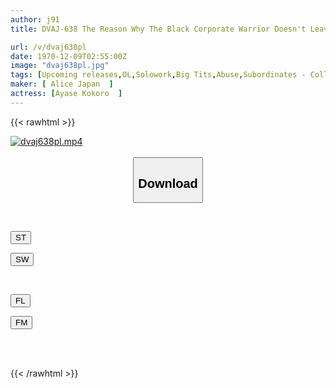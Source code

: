 ```yaml
---
author: j91
title: DVAJ-638 The Reason Why The Black Corporate Warrior Doesn't Leave His Job Is Because Of The Convenient Body Of Mr. Ayase, The Accountant, Who Lets Him Fuck Her Right Away If She Gets Uncomfortable During Overtime. Kokoro Ayase

url: /v/dvaj638pl
date: 1970-12-09T02:55:00Z
image: "dvaj638pl.jpg"
tags: [Upcoming releases,OL,Solowork,Big Tits,Abuse,Subordinates - Colleagues	 ]
maker: [ Alice Japan  ]
actress: [Ayase Kokoro  ]
---
```



{{< rawhtml >}}

<div class="video" data-videoid="pending_link_2.html">
    <a href="javascript:;">
        <img src="/v/dvaj638pl/dvaj638pl.jpg" width="WIDTH" height="HEIGHT" alt="dvaj638pl.mp4" loading="lazy">
    </a>
</div>

<script type="text/javascript" src="https://j91.asia/asset/on-demand-pend.js"></script>

<br>
  <link rel="stylesheet" href="https://j91.asia/asset/bs5.css">
  
  <center>
  <button class="btn btn-primary" type="button" data-bs-toggle="collapse" data-bs-target=".multi-collapse" aria-expanded="false" aria-controls="multiCollapseExample1 multiCollapseExample2"><h2>Download</h2></button></center>
</p>
<div class="row">
  <div class="col">
    <div class="collapse multi-collapse" id="multiCollapseExample1">
      <div class="card card-body">
	      	      <br>
<div class="buttons">  
<p><a href="https://j91.asia/pending_link_2.html" target="_blank"><button class="btn-hover color-3"><i class="fa fa-download"></i> ST</button></a></p>
<p><a href="https://j91.asia/pending_link_2.html" target="_blank"><button class="btn-hover color-2"><i class="fa fa-download"></i> SW</button></a></p></div>
    </div>
  </div>
</div>
  <div class="col">
    <div class="collapse multi-collapse" id="multiCollapseExample2">
      <div class="card card-body">
	      <br>
<div class="buttons">
<p><a href="https://j91.asia/pending_link_2.html" target="_blank"><button class="btn-hover color-9"><i class="fa fa-download"></i> FL</button></a></p>
<p><a href="https://j91.asia/pending_link_2.html" target="_blank"><button class="btn-hover color-8"><i class="fa fa-download"></i> FM</button></a></p></div>
<br><br>
      </div>
    </div>
  </div>
</div>

{{< /rawhtml >}}